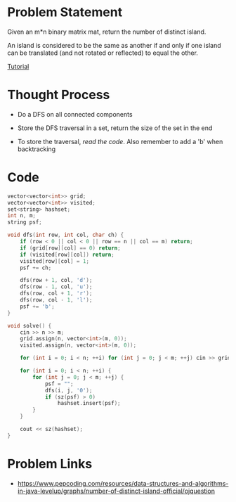 # Problem Statement
Given an m*n binary matrix mat, return the number of distinct island.

An island is considered to be the same as another if and only if one island can be translated (and not rotated or reflected) to equal the other.

[Tutorial](https://www.youtube.com/watch?v=4vY_ZPi9jTs&list=PL-Jc9J83PIiEuHrjpZ9m94Nag4fwAvtPQ&index=3)

# Thought Process
- Do a DFS on all connected components
- Store the DFS traversal in a set, return the size of the set in the end

- To store the traversal, *read the code*. Also remember to add a 'b' when backtracking

# Code
```cpp
vector<vector<int>> grid;
vector<vector<int>> visited;
set<string> hashset;
int n, m;
string psf;

void dfs(int row, int col, char ch) {
    if (row < 0 || col < 0 || row == n || col == m) return;
    if (grid[row][col] == 0) return;
    if (visited[row][col]) return;
    visited[row][col] = 1;
    psf += ch;

    dfs(row + 1, col, 'd');
    dfs(row - 1, col, 'u');
    dfs(row, col + 1, 'r');
    dfs(row, col - 1, 'l');
    psf += 'b';
}

void solve() {
    cin >> n >> m;
    grid.assign(n, vector<int>(m, 0));
    visited.assign(n, vector<int>(m, 0));

    for (int i = 0; i < n; ++i) for (int j = 0; j < m; ++j) cin >> grid[i][j];

    for (int i = 0; i < n; ++i) {
        for (int j = 0; j < m; ++j) {
            psf = "";
            dfs(i, j, '0');
            if (sz(psf) > 0)
                hashset.insert(psf);
        }
    }

    cout << sz(hashset);
}
```

# Problem Links
- https://www.pepcoding.com/resources/data-structures-and-algorithms-in-java-levelup/graphs/number-of-distinct-island-official/ojquestion
